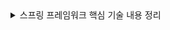 <details>
  <summary>스프링 프레임워크 핵심 기술 내용 정리</summary>
  <div markdown="1">
   
  ### Inversion of Control

```java
class OwnerController{
    private OwnerRepository repo;
    
   	public OwnerController(OwnerRepository repo){
        this.repo = repo;
    } // repo를 사용합니다.
}
```

- OwnerController는 ``OwnerRepository`` 객체를 사용을 하지만, 만들지는 않는다.
- 생성자를 통해 받아와서 만들 뿐이다.
- 즉, 의존성을 만드는 일(관리하는 일)은 OwnerController가 하는 일이 아닌 OwnerController를 생성하는 밖에서 하게 된다. (=Dipendency Injection)
- 자기 자신이 의존성을 관리하는 것이 아닌 외부의 무언가가 관리해준다.
- 즉, OwnerController에서는 OwnerRepository 라는 인터페이스의 구현체가 뭔지 모른다.
- 기본 생성자가 없다면 의존성 주입이 없어서 발생하게 되는 NullPointException이 절대 발생할 수 없다.
- 의존성 주입은 Bean 끼리만(Spring IoC 컨테이너 안에 있는) 가능하다.

### Bean 

Bean은 객체이다. 단, IoC 컨테이너가 관리하는 객체.

@Component = @Controller = @ Service = @Repository

- Repository는 어노테이션을 선언하지 않아아도 Spring Data JPA를 사용할 경우, JPA에서 제공하는 인터페이스를 상속받은 경우 그 인터페이스를 상속받고있는 클래스(인터페이스) 내부에서 Bean을 만들어서 등록하는 작업을 알아서 진행해준다.



- 스프링에는 대표적으로 총 3가지의 의존성 주입 방법이 있지만 스프링 공식 래퍼런스에서는 생성자를 통한 주입을 권장하고 있다.
  - 기본적으로 필드 인젝션이나 Setter 인젝션은 그 객체를 생성하는것이 가능해진다.(생성자가 public일 경우)



### AOP

한마디로 기존의 코드를 건드리지 않고 코드를 조작하는 방법이다. (새 기능 추가)

Spring AOP를 사용하는 방법은 **컴파일, 바이트코드 조작, 프록시패턴** 총 3가지가 있다.

AOP 자체가 프록시 패턴이다.



간단한 AOP 예제를 살펴보자. (실행/종료의 성능을 출력하는 AOP)

1. 먼저 어노테이션을 만든다.

```java
@Target(ElementType.METHOD)
@Retention(RetentionPolicy.RUNTIME)
public @interface LogExecutionTime {


}
```

2. 어노테이션의 성능을 만든다. 이것이 AOP다.

```java
@Component
@Aspect
public class LogAspect {


	Logger logger = LoggerFactory.getLogger(LogAspect.class);

	@Around("@annotation(LogExecutionTime)")
	public Object logExecutionTime(ProceedingJoinPoint joinPoint) throws Throwable {
		StopWatch stopWatch = new StopWatch();
		stopWatch.start();

		Object proceed = joinPoint.proceed();
		stopWatch.stop();
		logger.info(stopWatch.prettyPrint());
		return proceed;
	}
}

```



3. AOP 적용

```java
	@GetMapping("/owners/new")
	@LogExecutionTime //AOP 어노테이션
	public String initCreationForm(Map<String, Object> model) {
		Owner owner = new Owner();
		model.put("owner", owner);
		return VIEWS_OWNER_CREATE_OR_UPDATE_FORM;
	}
```







### 스프링 핵심 원리(기술)

- 스프링이 어려운 이유는 객체지향 떄문이다.

  - 다형성의 본질 : 클라이언트를 변경하지 않고 서버의 구현 기능을 유연하게 변경할 수 있다.

    인터페이스를 구현한 객체 인스턴스를 실행 시점에 유연하게 변경할 수 있다.

  - 좋은 객체 지향 애플리케이션을 개발할 수 있도록 도와주는 프레임워크

  - 객체 지향 언어가 가진 강력한 특징을 살려내는 프레임워크

  - **역할(인터페이스)**와 **구현**을 구분해야 한다. 역할(인터페이스)가 변하면 싹 다 바꿔야할수도있다.

- ​	컴포넌트 스캔의 범위를 잘 알아야 한다.

  - 스프링부트의 컴포넌트스캔 기본 설정은 애플리케이션 실행파일의 패키지로 설정되어있다.
  - 따라서 다른 패키지의 Bean을 주입하기 위해서는   *Functional Bean* Definitions을 사용하지만, 이 방법은 애초애 xml파일의 단점(설정해야 할 것들이 너무 많음)을 다시 가져오기 때문에 사용비추

- ``ApplicationContext``를 스프링 컨테이너라고 한다.

  - ``ApplicationContext``은 인터페이스이다.
  - ``new AnnotationConfigApplicationContext``로 스프링 컨테이너를 생성하면,
  - 스프링 컨테이너는 [빈 이름]과 [빈 객체]가 담긴 컨테이너를 생성한다.

- 스프링 빈을 조회할때, 부모 타입으로 조회하면 자식 타입도 모두 함께 조회된다.

  - ``Object`` 타입으로 빈을 조회하면, 모든 스프링 빈이 조회된다.

- ``BeanFactory`` 

  - 스프링 컨테이너 최상위 인터페이스
  - 스프링 빈을 관리하고 조회하는 역할을 담당한다.
  - ``getBean()``을 제공한다.

- ``ApplicationContext``

  - BeanFactory 기능을 모두 상속받아서 제공한다.

  - 그럼 BeanFactory 쓰면 되지 왜 이거쓰냐!

    - 애플리케이션을 개발할때는 빈을 관리하고 조회하는 기능은 물론, 수 많은 부가기능 필요

    - 즉 ApplicationContext는 BeanFactory 외에도 여러가지 인터페이스를 상속받는다.

      1. MessageSouce : 메시지 소스를 활용한 국제화 기능

         ->한구겡서 들어오면 한국어로, 영어권에서 들어오면 영어로 출력

      2. EnvironmentCapable : 환경변수

         ->로컬 / 개발/ 운영 등을 구분해서 처리

      3. ApplicationEventPublisher : 애플리케이션 이벤트

         ->이벤트를 발해앟고 구독하는 모델을 편리하게 지원

      4. ResourceLoader : 편리한 리소스 조회

         ->파일,클래스패스,외부 등에서 리소스를 편리하게 조회

  - BeanFactory와 ApplicationContext 모두 [스프링 컨테이너] 라고 부른다.

- ``BeanDefinition`` : 스프링은 어떻게 이런 다양한 설정 형식을 지원하는 것일까?

  - XML 을 읽어서 ``BeanDefinition`` 을 만들면 된다.
  - 자바 코드를 읽어서 ``BeanDefinition`` 을 만들면 된다.
  - 스프링 컨테이너는 XML인지 자바코드인지 알빠가 아니다. 오직 ``BeanDefinition`` 만 알면 된다.
  - 즉 스프링 컨테이너는 ``BeanDefinition`` 에만 의존한다. (XML인지, 자바코드인지 상관X)
    - 즉 구현체에 의존하지 않고 추상화에만 의존하고 있다.

- 스프링이 싱클톤 컨테이너인 이유는?

  - 스프링 없이 순수한 DI 컨테이너인 AppConfig는 요청 할 때 마다 객체를 새로 생성한다.
  - 고객 트래픽이 초당 100이나오면 초당100개 객체가 생성되고 소멸된다 ->심각한 메모리 낭비
  - 해결방안은 해당 객체가 딱 1개만 생성되고, 공유하도록 설계하면 된다 -> 싱글톤 패턴

- 싱글톤 패턴

  - 클래스의 인스턴스가 딱 1개만 생성되는 것을 보장하는 디자인 패턴
  - 생성자를 private로 선언해서 new 키워드를 사용하지 못하도록 막아야 한다.
  - 인스턴스를 get해주는 방식으로, 생성된 인스턴스가 !=null이면 기존 인스턴스를 리턴하는식.

  ```java
  public class SingletonService {
      private static final SingletonService instance = new SingletonService();
      
      private SingletonService(){
          
      }
      
      public static SingletonService getInstance() {
          return instance;
      }
      
  }
  ```

  - 호출할때마다 같은 인스턴스 객체를 리턴하게 된다.
  - 결론적으로, 스프링은 자동으로 싱글톤을 적용하기 때문에 직접 구현할 필요는 없다.

  #### 싱글톤 패턴의 장점 / 문제점

   싱글톤 패턴을 적용하면 고객의 요청이 올 때 마다 객체를 생성하는 것이 아니라, 이미 만들어진 객체를 공유해서 효율적으로 재사용 할 수 있다. 

  하지만 여러가지 문제점이 존재한다.

  - 싱글톤 패턴을 구현하는 코드 자체가 많이 들어간다.
  - 의존관계상 클라이언트가 구체 클래스에 의존한다 -> DIP위반
  - 클라이언트가 구체 클래스에 의존해서 OCP원칙을 위반할 가능성이 높다.
  - 테스트가 어렵다.
  - 내부 속성을 변경하거나 초기화 하기 어렵다.
  - private 생성자로, 자식 클래스를 만들기 어렵다.
  - 안티패턴으로 불리기도 한다.

 **하지만, 스프링 프레임워크는 이러한 싱글톤의 문제점을 전부 해결하고 장점만을 사용한다.** 

 **싱글톤 컨테이너**

 스프링 컨테이너는 싱글톤 패턴의 문제점을 해결하면서 객체 인스턴스를 싱글톤(1개만 생성)으로 관리한다. 지금까지 우리가 학습만 스프링 빈이 바로 싱글톤으로 관리되는 빈이다.

- 스프링 컨테이너는 싱글턴 패턴을 적용하지 않아도, 객체 인스턴스를 싱글톤으로 관리한다.
- 스프링 컨테이너가 싱글톤 컨테이너 역할을 한다. 이렇게 싱글톤 객체를 생성하고 관리하는 기능을 싱글톤 레지스트리라 한다.
- 스프링 컨테이너의 이런 기능 덕분에 싱글턴 패턴의 모든 닩머을 해결하면서 객체를 싱글톤으로 유지할 수 있다.
  - 싱글톤 패턴을 위한 지저분한 코드가 들어가지 않아도 된다.
  - DIP,OCP,테스트private생성자로 부터 자유롭게 싱글톤을 사용할 수 있다.



#### 싱글톤 방식의 주의점

- 싱글톤 패턴이든, 스프링 같은 싱글톤 컨테이너를 사용하든, 객체 인스턴스를 하나만 생성해서 공유하는 싱글톤 방식은 여러 클라이언트가 하나의 같은 객체 인스턴스를 공유하기 때문에 싱글톤 객체는 **상태를 유지(stateful)하게 설계하면 안된다.**

- 무상태(stateless)로 설계해야 한다!

  - 특정 클라이언트에 의존적인 필드가 있으면 안된다.
  - 특정 클라이언트가 값을 변경할 수 있는 필드가 있으면 안된다.
  - 가급적 읽기만 가능해야 한다.
  - 필드 대신에 자바에서 공유되지 않는 지역변수,파라미터, ThreadLocal등을 사용해야 한다.

- <u>**스프링 빈의 필드에 공유 값을 설정하면 정말 큰 장애가 발생할 수 있다.!**</u>

  ```java
  	@Test
      void statefulServiceSingleton() {
          ApplicationContext ac = new AnnotationConfigApplicationContext(TestConfig.class);
          StatefulService statefulService1 = ac.getBean(StatefulService.class);
          StatefulService statefulService2 = ac.getBean(StatefulService.class);
  
          //Thread A : A사용자 10000원 주문
          statefulService1.order("userA", 10000);
          //Thread B : B사용자 20000원 주문
          statefulService2.order("userB", 20000);
  
          //ThreadA : 사용자A 주문 금액 조회
          int price = statefulService1.getPrice();
  
          
          assertThat(price).isEqualTo(10000); // 테스트 실패 !
  ```

  **공유 필드는 항상 조심해야한다. 스프링 빈은 항상 무상태로 설계하자.**

### @Configuration과 싱글톤 주의할 점

```java
@Configuration
public class AppConfig {
    @Bean
    public MemberService memberService() {
        return new MemberServiceImpl(memberRepository());
    }
    
    @Bean
    public OrderService orderService() {
        return new OrderServiceImpl(memberRepository(), discountPolicy());
    }
    
    @Bean
    public MemberRepository memberRepository() {
        return new MemoryMemberRepsository();
    }
}
```

이 코드의 로직을 살펴보자.

1. memberService 빈을 만드는 코드는 memberRepository() 를 호출한다.

   즉 memberRepository() 는 new MemoryMemberRepository()를 호출한다.

2. orderService 빈을 만드는 코드 또한 memberRepository()를 호출하고 같은 객체를 리턴한다.

   **1,2번 과정을 보면 new MemoryMemberRepository()가 두번 생성된다. 따라서 싱글톤이 깨지는 것 처럼 보일수도 있다.**

   

   ### 스프링 컨테이너는 위 문제를 어떻게 해결 할까?

   스프링 컨테이너는 싱글톤 레지스트리다. 따라서 스프링 빈이 싱글톤이 되도록 보장해줘야 한다.

   하지만 스프링이 자바 코드까지 어떻게 하기는 어렵다. 위 자바 코드를 보면 분명히 MemomryMemberRepository()는 두번 생성되어야 하는데 한번만 호출된다.

   그 이유는 바로 **@Configuration과 바이트코드 조작에 있다.**

   ```java
   @Test
   void configurationDeep() {
       ApplicationContext ac = new AnnotationConfigApplicationContext(Appconfig.class);
       
       AppConfig bean = ac.getBean(AppConfig.class);
       
       System.out.println("bean = " + bean.getClass());
       //출력 : bean = class  hello.core.AppConfig$$EnhancerBySpringCGLIB$$bd479d70
   }
   ```

   AppConfig 자체도 스프링 빈이다.

   그런데 이 스프링 빈을 출력해보면 AppConfig 뒤에 $$으로 시작하는 이상한 문자들이 붙는다.

   이것이 바로 스프링이 CGLIB 라는 바이트조작 라이브러리를 사용해서 AppConfig 클래스를 상속받은 임의의 다른 클래스를 만들고, 그 임의의 클래스를 Bean 으로 등록한 것이다.

   즉 이 임의의 클래스가 바로 싱글톤을 보장되도록 해준다.

   

   **@CGLIB 예상 코드**

   ```java
   @Bean
   public MemberRepository memberRepository() {
       if(memoryMemberRepository가 이미 스프링 컨테이너에 등록되어 있다면??)
           return 스프링 컨테이너에 찾아서 반환;
       else { //스프링 컨테이너에 없으면?
           기존 로직을 호출해서 MemoryMemberRepsotiroy를 생성하고 스프링 컨테이너에 등록
             return 반환;
       }
   }
   ```

   - @Bean이 붙은 메서드마다 이미 스프링 빈이 존재하면 존재하는 빈을 반환하고, 스프링 빈이 없으면 생성해서 스프링 빈으로 등록하고 반환하는 코드가 동적으로 만들어진다.
   - 덕분에 싱글톤이 보장되는 것이다.
   - 만약 @Configuration을 붙히지 않고 @Bean만 붙혀서 스프링 컨테이너에 빈으로 등록할 경우  스프링 빈으로는 등록이 되지만 **싱글톤은 보장되지 않는다.**



#### ComponentScan

SpringBoot를 사용하면 ComponetScan 어노테이션 자체를 사용할 일이 거의 없다.

(커스텀 수정, Filter 정의를 할 경우가 아니라면) 

```
@SpringBootApplication
```

위 어노테이션 자체에 @ComponentScan이 붙어있기 때문이다.





### 다양한 의존관계 주입 방법

- 생성자 주입

  ComponentScan을 할 때 @Component 어노테이션이 붙은것들을 스프링 컨테이너에 빈으로 등록한다. 빈을 등록하는것은 객체를 생성하는 것과 같기 때문에 생성자가 호출되고, 이 때 @Autowired가 붙어있다면 스프링 컨테이너에서 그에 맞는 스프링 빈을 꺼내서 DI(의존성 주입) 해준다. 

  - 불변 : 생성자 호출 시점에 딱 1번만 호출된다. 
  - 필수 : 기본생성자가 없기떄문에 필수적으로 의존관계 주입을 해줘야하므로 NPE를 방지한다.

- Setter 주입

  Setter메소드가 호출될때 @Autowired가 있으면 그 Bean을 주입한다.

  - 불변X : setter는 언제든지 호출 가능하기 때문에 불변이 아니다.
  - 주입할 Bean이 많아지면 개발자의 실수로 인한 오타등등 사이드이펙트가 발생가능

- 필드 주입

  필드에 @Autowired 붙혀주면 끝.

  - 스프링 없이 테스트가 불가능하다.
  - 즉 DI 프레임워크가 없으면 아무것도 할 수 없다 (순수 자바 테스트 불가능)
  - 테스트코드(SpringBootTest)에서만 사용하자.


### 스프링 빈이 두개 이상 있을때 해결방법

```java
private final DiscountPolicy discountPolicy;
	 
	@Autowired
	public OrderServiceImpl(DiscountPolicy 	discountPolicy) {
        this.discountPolicy = discountPolicy;
    }
```

위 코드는 DiscountPolicy라는 인터페이스에 의존성을 주입하는 과정이다.

만약 아래 코드처럼 DiscountPolicy를 구현한 구현체가 2개  모두 스프링 Bean에 등록되어 있다면?

```java
@Component
public class FixDiscountPolicy implements DiscountPolicy {}

@Component
public class RateDiscountPolicy implements DiscountPolicy {}
```

 이렇게 2개의 빈이 등록되어있으면 오류가 발생한다.



##### 해결방법

- @Autowired 필드 명 매칭

  ``@Autowired``는 타입 매칭을 시도하고, 이때 여러 빈이 있으면 필드 이름, 파라미터 이름으로 빈 이름을 추가 매칭한다.

  ```java
  //기존 코드
  @Autowired
  private DiscountPolicy discountPolicy
      
  //수정 코드
  @Autowired
  private DiscountPolicy rateDiscountPolicy
  ```

  필드명이 ``rateDiscountPolicy`` 이므로 rateDiscountPlicy가 주입된다.

- @Qaulifier 사용

  ``@Qaulifier``에 이름을 설정해서 사용할 수 있다.

- @Primary 사용

  ``@Primary`` 가 붙으면 우선순위가 최상위로 잡힌다.



​	**``@Primary`` , ``@Qualifier`` 활용하기**

​	코드에서 자주 사용하는 메인 데이터베이스의 커넥션을 스프링 빈이 있고, 코드에서 특별한 기능으로 가끔씩 서브 데이터베이스의 커넥션을 흭득하는 스프링 빈이 있다고 생각해보자.  메인 데이터베이스의 커넥션을 흭득하는 스프링 빈에는 ``@Primary``를 적용시키고, 서브 데이터베이스는 ``@Qualifier``를 적용시켜서 명시적으로 흭득하는 방식으로 사용하면 코드를 깔끔하게 유지할 수 있다.



#### 자동 주입이 절대적으로 편리한데 언제 수동 빈 수입을 사용할까?

애플리케이션은 크게 [업무 로직] 과 [기술 지원 로직]으로 나뉜다.

- 업무 로직 빈 : 웹을 지원하는 컨트롤러, 핵심 비즈니스 로직이 있는 서비스, 데이터 계층의 로직을 처리하는 리포지토리등이 모두 업무 로직이다. 보통 비즈니스 요구사항을 개발할 때 추가되거나 변경된다.
- 기술 지원 빈 : 기술적인 문제나 공통 관심사(AOP)를 처리할 때 주로 사용된다. 데이터베이스 연결이나, 공통 로그 처리 처럼 업무 로직을 지원하기 위한 하부 기술이나 공통 기술들이다.

**업무 로직**은 숫자도 매우 많고, 한번 개발해야 하면 **컨트롤러, 서비스 , 리포지토리 ** 처럼 어느정도 유사한 패턴이 있다. 이런 경우 자동 주입 기능을 적극적으로 사용하는 것이 좋다. 어떤 곳에서 문제가 발생했는지 명확하게 파악하기 쉽기 때문이다.



**기술 지원 로직**은 업무 로직에 비교해서 그 수가 매우 적고, 애플리케이션 전 범위에 광범위한 영향을 미친다. 그리고 업무 로직은 문제가 발생할 경우 어디가 문제인지 명확하게 들어나지만, 기술 지원 로직은 적용이 잘 되고 있는지 아닌지 조차 파악하기 어려운 경우가 많다. 그래서 이런 기술 지원 로직들은 가급적 수동 빈 등록을 사용해서 명확하게 들어내는 것이 좋다.



### 빈 생명주기 콜백 시작

스프링 빈은 간단하게 [**객체생성** -> **의존관계 주입**] 의 라이프사이클을 가진다.

```
스프링 컨테이너 생성 -> 스프링 빈 생성 -> 의존관계 주입 -> 초기화 콜백 -> 사용 -> 소멸전 콜백 -> 스프링 종료
```



너무나도 당연한 이야기지만, 스프링 빈은 객체를 생성하고 의존관계 주입이 끝난 다음에야 필요한 데이터를 사용할 수 있는 준비가 완료된다.

따라서 초기화 작업은 의존관계 주입이 모두 완료되고 난 다음에야 호출된다. 

그런데 개발자가 의존관계 주입이 완료된 시점을 어떻게 알 수 있을까?

* **스프링은 의존관계 주입이 완료되면 스프링 빈에게 콜백 메서드를 통해서 초기화 시점을 알려주는 다양한 기능을 제공** 한다.

* 또한 **스프링 컨테이너가 종료되기 직전에 소멸 콜백**을 준다.

* 객체 생성과 초기화를 분리하다

  ```java
      public NetworkClient() {
          System.out.println("생성자 호출 , url = " + url);
          connect();
          call("초기화 연결 메시지");
      }
  ```

  위 코드를 보면 생성자에서 connect() 메소드와 call() 메소드를 호출하는 작업까지 하고 있다.

  생성자는 필수 정보(파라미터)를 입력받고, 메모리를 할당해서 객체를 생성하는 책임을 가진다. 반면에 초기화는 이렇게 생성된 값들을 활용해서 외부 커넥션에 연결하는 무거운 동작을 수행한다.

  따라서 생성자 안에서 무거운 초기화 작업을 함께 하는 것 보다는 객체를 생성하는 부분과 초기화 하는 부분을 명확하게 나누는 것이 유지보수 관점에서 좋다. 물론 초기화 값들이 매우 단순하다면 생성자에서 처리해도 OK



1. ``InitializingBean`` 과 ``DisposableBean`` 인터페이스를 구현해서 확인하기

   ```java
    @Override
       public void destroy() throws Exception {
           System.out.println("NetworkClient.destroy");
           disconnect();
       }
   
     @Override
      public void afterPropertiesSet() throws Exception {
           System.out.println("NetworkClient.afterPropertiesSet");
           connect();
           call("초기화 연결 메시지");
       }
   ```

   - 스프링 전용 인터페이스로, 스프링에서만 사용 가능하다.
   - 초기화/소멸 메소드의 이름을 변경할 수 없다.
   - **거의 사용하지 않는 방법**

2. 애노테이션 ``@PostConstruct`` , ``@PreDestroy`` 사용하기

   ```java
   @PostConstruct
   public void init() {
       System.out.println("NetworkClient.init")
       connect();
       call("초기화 연결 메시지");
   }
   
   @PreDestroy
   public void close() {
       System.out.println("NetworkClinet.close");
       disconnect();
   }
   
   ```





### 빈 스코프

지금까지 우리는 스프링 빈이 컨테이너의 시작과 함께 생성되어서 스프링 컨테이너가 종료될 때 까지 유지된다고 학습했다. 이것은 스프링 빈이 기본적으로 싱글톤 스코프로 생성되기 때문이다. 스코프는 번역 그대로 빈이 존재할 수 있는 범위를 뜻한다.



1. 싱글톤 빈

   - 싱글톤 빈은 스프링 컨테이너 생성 시점에 초기화 메서드가 실행된다.

   - 싱글톤 빈은 스프링 컨테이너가 관리하기 때문에  스프링 컨테이너 종료될때 빈의 종료 메서드가 함께 실행된다.

2. 프로토타입 빈 @Scope("prototype")

   - 스프링 컨테이너에 요청할 때 마다 새로 생성된다. (싱글톤이 아니다.)
   - 스프링 컨테이너는 프로토타입 빈의 생성과 의존관계 주입, 그리고 초기화까지만 관여한다.
   - 종료 메서드가 호출되지 않는다.
   - 그래서 프로토타입 빈은 프로토타입 빈을 조회한 클라이언트가 직접 관리해야 한다.(스프링 컨테이너가 관리해주지 않는다.)

**그러면 프로토타입 빈을 언제 사용할까?** 

매번 사용할 때 마다 의존관계 주입이 완료된 새로운 객체가 필요하 면 사용하면 된다. 그런데 실무에서 웹 애플리케이션을 개발해보면, 싱글톤 빈으로 대부분의 문제를 해결할 수 있기 때문에 프로토타입 빈을 직접적으로 사용하는 일은 매우 드물다.

 3. request 빈

    동시에 여러 HTTP 요청이 오면 , 정확히 어떤 요청이 남긴 로그인지 파악하기 어렵다. 

    이럴때 사용하는 것이 request 스코프이다.

    - Reuqest스코프는 HTTP 요청과 동시에 빈을 생성한다.
      - 하지만 문제점이있다. HTTP요청과 동시에 빈이 생성되기 때문에, 스프링 웹 애플리케이션을 실행했을때는 빈이 존재하지 않는 상태가 되므로 오류가 발생한다.
      - 스프링 애플리케이션을 실행하는 시점에 싱글톤 빈은 생성자를 호출해서 바로 빈 주입이 가능하지만, HTTP 스코프를 사용하면 고객의 요청이 와야만 생성할 수 있기 때문이다.
      - 싱글톤과 프로토타입을 함께 사용하는 경우에 발생하는 문제에도 같은 해결책으로 사용되는 방법이 있다.

    ```java
    @Scope(value = "request", proxyMode = ScopedProxyMode.TARGET_CLASS)
    ```

    프록시모드를 클래스면 TARGET_CLASS로, 인터페이스면 INTERFACE로 설정하면 된다.

    이렇게 하면 가짜 프록시 클래스를 실제 빈이 생성될 때 까지(HTTP 요청이 올 때 까지) 빈 역할을 대신 해준다.

    이는 위에서 배웠던 CGLIB(싱글톤을 유지해주는 라이브러리) 라는 라이브러리가 내 클래스를 상속받은 가짜 프록시 객체를 만들어서 빈에 주입해주는 것이다.

    

    단지 애노테이션 설정 변경만으로 원본 객체를 프록시 객체로 대체할 수 있다. 이것이 바로 다형성과 DI 컨 테이너가 가진 큰 강점이다.



## 자동 의존성 주입 어노테이션 정리

### @Autowired

검색 순서 : **타입 -> 이름 -> @Qualifier -> 검색 실패시 예외 처리 또는 null 처리**

``````a
@Autowired는 주입하려고 하는 객체의 타입이 일치하는 객체를 빈 등록 시점에 자동으로 주입한다.
``````

최근에는 대부분 빈 주입시 생성자 주입을 선택하고 있기 때문에 생성자 주입을 기준으로 설명하겠다.

```java
public class AutowirdService { 
	private final AutowiredRepsository autowiredRepository;
    
    @Autowired
    public AutowiredService(AutowiredRepository autowiredRepository) {
        this.autowiredRepsository = autowiredRepository;
    }
}
```

단, 생성자 주입시 그 빈을 주입받는 생성자가 단 1개뿐이라면 ``@Autowired``를 생략할 수 있다.

동일한 타입의 빈이 여러개 등록되어있으면 **이름이 일치하는 빈**을 주입한다.

``@Primary``로 주입 될 빈의 우선순위를 정할 수 있으며, ``@Qualifier("이름")`` 으로 빈의 이름을 설정해서 우선적으로 주입시킬 수 있다.

만약 찾는 빈이 존재하지 않는다면 예외를 발생시키는데, ``@Autowired(required=false)``를 처리하게 된다면 예외를 발생시키지 않고 null을 주입(=주입하지 않음) 처리한다.

**스프링에서 지원하는 어노테이션이다.** 

### @Resource

 검색 순서 : **이름으로 검색 -> 타입으로 검색 -> @Qualifier -> 검색 실패시  예외 처리** 

  ```
@Resource는 주입하려 하는 객체의 [변수명]을 우선으로 주입한다.
  ```

``@Autowired``는 객체의 타입을 우선으로하고, 동일한 객체가 있으면 이름을 기준으로 주입한다고 했다.

하지만 ``@Resource``는 필드명 또는 생성자 파라미터의 변수명을 우선순위로 주입한다. 만약 매칭되는 이름이 없다면 그때서야 **타입**을 기준으로 검색한다. ``@Autowired``와 반대라고 생각하면 된다.

마찬가지로 ``@Qualifier`` 을 사용할 수 있으며, Bean을 찾는 순서는 아래와 같다.

참고로 @Resource는 생성자주입을 사용할 수 없다. (필드 주입 / setter 주입)

```java
public class ResourceService{
	private ResourceRepository resourceRepository;

	@Resource  // resourceRepository 라는 이름의 Bean을 주입한다.
	public void setResourceService(ResourceRepository resourceRepository)
        this.resourceRepository = resourceRepository;
}

```

하지만, 타입 또는 이름이 항상 맞으면 좋겠지만 오버라이딩을 사용하는 경우 변경될 가능성이 높다. 따라서  아래 코드와 같이 name 속성을 사용해서 사용하는 것이 좋다. (사이드이펙트 방지)

```java
//..생략
@Reource(name="resourceRepo") //resourceRepo라는 이름의 Bean을 주입한다.
private ResourceRepository resourceRepository;
```

**Java 에서 지원하는 어노테이션이다.**



### @Inject

검색 순서 : **타입 -> @Qualifier -> 이름 -> 실패시 예외 처리**

``@Autowired``와 작동 방식이 거의 일치한다. 하지만 @Inject는 **javax 라이브러리 추가**가 필요하다.

```java
@Inject
@Named("injectRepo") //injectRepo라는 이름의 Bean을 주입한다.
private InejctRepository injectRepository;
```

``@Resource`` 방식과 마찬가지로 @Named 어노테이션을 사용해서 이름을 직접 지정한 후 사용하는 것이 좋다.

거의 사용되지 않는다.



### @Resource를 사용하는 이유

위 설명들을 보면 ``@Resource``는 **빈의 이름을 우선순위**로 하여 DI를 하기때문에 같은 타입의 빈이 두 개 이상일 경우 충돌을 방지하기 위해 사용한다고 했다.

하지만 ``@Autowired`` 만으로도 ``@Quilfier``와 ``@Primary``를 사용한다면 위에서 설명한 ``@Resource``의 이점을 똑같이 사용할 수 있는게 아닌가 하는 생각이 들어 열심히 검색해보았다.

추가적으로  ``@Resource``는 스프링에 종속적이지 않기때문에 스프링 프레임워크를 사용하다가 다른 프레임워크로 변경할 경우에 유리한 점이 있다고는 하지만 이런 상황은 거의 없다고 한다.

정답은 간단하다.  우리가 같은 타입의 빈이 수십,수백개 이상이 있는 대규모 프로젝트를 진행한다고 가정해보자.

이렇게 같은 타입의 Bean들이 많은 프로젝트를 다루다보면 ``@Primary`` 어노테이션으로 우선순위를 정하게 될 경우 개발자 자신도 모르는 사이(단순한 개발자의 실수)에 빈들이 꼬일 수 있다.  

또한 ``@Qulifier``를 사용할 경우에도 개발자가 직접 Bean의 이름을 지정해줘야 하기 때문에 실수가 있을 수 있다.

**유지 보수성을 높이기 위해서는 명확성이 중요하다**.  따라서 ``@Resource``를 사용하는 것이다.



### 결론

사실 ``@Resource``를 사용하는 이유에 대해서도 적긴 했지만 기술적인 측면의 이유는 아니다.

단순히 '사람이 하는 일에는 실수가 있을 수 있다.' 라는 명제를 바탕으로 적은 글이다.

``@Autowired``를 사용하던, ``@Resource``를 사용하던 **정답은 없다고 생각한다.**  

그때 그때 상황에 맞게 사 자신만의 주관을 정해서 사용하자.



#### **참고 : 빈 이름은 어떻게 정의될까?**

예전에는 XML파일이나 ``@Configuration`` 이 붙은 빈 설정 자바파일을 만들어서 스프링 빈을 관리했다.

하지만 최근에는 주요 비지니스 로직(Controller/Service/Repository 등)은 ``@Component`` 어노테이션을 사용해서 ``@ComponentScan``으로 스프링 컨테이너에 빈을 등록한다.

이 경우 스프링 컨테이너에는 다음과 같이 클래스 이름의 맨 앞글자만 소문자를 사용해 빈 이름이 정해진다.

```java
@Service
public class MemberService {
    //...
}
```

|    빈 이름    |      빈 객체      |
| :-----------: | :---------------: |
| memberService | MemberService@x01 |

만약 직접 빈 이름을 정의하고 싶다면 다음과 같이 사용하면 된다.

``` java
@Service("memberServiceBean") 
public class MemberService {
    //...
}
```

이렇게 설정하면 빈 이름이 memberServiceBean로 등록된다.



### IoC 컨테이너 심화1 : Environment 프로파일

프로파일이란 ?

- 빈들의 그룹
- Enviroment의 역할은 활성화할 프로파일 확인 및 설정
- 테스트 환경에서는 A라는 빈을 사용하고, 배포 환경에서는 B라는 빈을 쓰고싶을때
- 이 빈은 모니터링 용도니까 테스트할 때는 필요 없고 배포할 때만 등록이 되면 좋겠다. 라는 상황이 있을때

```java
@Configuration
@Profile("test")
public class TestConfiguration {
    @Bean
    public BookRepository bookRepository() {
        return new TestBookRepository();
    }
}
```

이 빈은 "test"라는 프로파일로 설정해야 사용할 수 있는 빈이 되는 것이다.

 다음으로 Bean 설정파일 말고 바로 클래스에 정의하는 방법이다.

```java
@Repository
@Profile("test")
public class TestBookRepository implements BookRepository{
    
}
```



### ApplicationEventPublisher 사용하기

이벤트 프로그래밍에 필요한 인터페이스를 제공한다.

```java
public class MyEvent {
    private int data;
    private Object source;

    public MyEvent(Object source, int data) {
        this.source = source;
        this.data=data;
    }

    public Object getSource() {
        return source;
    }

    public int getData() {
        return data;
    }
}

```

이벤트를 정의한다. 이벤트는 Bean으로 등록 할 필요가 없다. 

```java
@Component
public class MyEventHandler{
    @EventListener
    @Order(Ordered.HIGHEST_PRECEDENCE+2)
    public void handle(MyEvent event) {
        System.out.println(Thread.currentThread().toString());
        System.out.println("이벤트 받았다. 데이터는 " + event.getData());
    }
}

```

이벤트 핸들러는 빈으로 등록해야 한다.

```java
@Component
public class AppEventRunner implements ApplicationRunner {

    @Autowired
    ApplicationEventPublisher publisher;
    @Override
    public void run(ApplicationArguments args) throws Exception {
        publisher.publishEvent(new MyEvent(this,100));
    }
}
```

이벤트를 실행하는 로직이다.

ApplicationRunner를 구현해서 이벤트를 실행시킬 수 있다.





### Validation(검증)

애플리케이션에서 사용하는 객체 검증용 인터페이스다.

```java
public class Event {
    Integer id;

    @NotEmpty
    String title;

    public Integer getId() {
        return id;
    }

    public void setId(Integer id) {
        this.id = id;
    }

    public String getTitle() {
        return title;
    }

    public void setTitle(String title) {
        this.title = title;
    }
}
```

```java
@Component
public class AppValidRunner implements ApplicationRunner {
    @Autowired
    Validator validator;

    @Override
    public void run(ApplicationArguments args) throws Exception {
        Event event = new Event();
        //event의 title이 null인 상태

        Errors errors = new BeanPropertyBindingResult(event,"eventTitle");

        validator.validate(event,errors);

        //에러코드 출력
        System.out.println(errors.hasErrors());
        errors.getAllErrors().forEach(e -> {
            System.out.println("====error code=====");
            Arrays.stream(e.getCodes()).forEach(System.out::println);
        });
    }
}

```

**직접 구현하기**

```java
public class EventValidator implements Validator {
    @Override
    public boolean supports(Class<?> clazz) {
        return Event.class.equals(clazz);
    }

    @Override
    public void validate(Object o, Errors errors) {
        ValidationUtils.rejectIfEmptyOrWhitespace(errors, "title","not empty","Empty title is not allow");
    }
}
```



### 데이터 바인딩

PropertyEditor / Converter / Formatter

웹에서 사용자가 입력하여 전달되는 값은 주로 문자열이며, 웹 어플리케이션에서는 이 문자열을 도메인 객체의 프로퍼티 타입(int,date,boolean,...또는 도메인 객체 타입 그 자체)으로 변환이 필요하다.

이렇게 사용자가 입력한 문자열 값을 프로퍼티 타입에 맞춰 변환하여 할당하는 것을 데이터 바인딩 이라고 한다.



### 공통 예제

- 도메인 클래스

```java
public class Event {
 
    Integer id;
    String title;
 
    public Event(Integer id) {
        this.id = id;
    }
 
    public Integer getId() {
        return id;
    }
 
    public void setId(Integer id) {
        this.id = id;
    }
 
    public String getTitle() {
        return title;
    }
 
    public void setTitle(String title) {
        this.title = title;
    }
 
    @Override
    public String toString() {
        return "Event{" +
                "id=" + id +
                ", title='" + title + '\'' +
                '}';
    }
}
```

- 컨트롤러

```java
import org.springframework.web.bind.annotation.GetMapping;
import org.springframework.web.bind.annotation.PathVariable;
import org.springframework.web.bind.annotation.RestController;
 
@RestController
public class EventController {
 
    // Get 요청을 /event/이벤트id로 받는다.
    @GetMapping("/event/{event}")
    // @PathVariable로 {event}에 해당하는 부분을 Event 도메인 객체로 받는다.
    // => 즉 사용자가 입력한 숫자(이벤트id)를 Event 타입으로 변환해야한다.
    public String getEvent(@PathVariable Event event) {
        // 변환된 Event 타입을 사용해서 코딩...
        System.out.println(event);
 
        return event.getId().toString();
    }
}

```

- 테스트 클래스

```java
import org.junit.Test;
import org.junit.runner.RunWith;
import org.springframework.beans.factory.annotation.Autowired;
import org.springframework.boot.test.autoconfigure.web.servlet.WebMvcTest;
import org.springframework.test.context.junit4.SpringRunner;
import org.springframework.test.web.servlet.MockMvc;
 
import static org.springframework.test.web.servlet.request.MockMvcRequestBuilders.get;
import static org.springframework.test.web.servlet.result.MockMvcResultMatchers.content;
import static org.springframework.test.web.servlet.result.MockMvcResultMatchers.status;
 
@RunWith(SpringRunner.class)
@WebMvcTest
public class EventControllerTest {
 
    @Autowired
    MockMvc mockMvc;
 
    @Test
    public void getTest() throws Exception {
        mockMvc.perform(get("/event/1"))    // GET /event/1이라고 요청을 보내면
                .andExpect(status().isOk()) // HTTP 응답 200
                .andExpect(content().string("1"));  // 반환값은 1
    }
}

```



### 1. PropertyEditor

결론부터 말하자면 최근에는 거의 사용하지 않는 방법이다.

- Spring이 제공하는 DataBinder 인터페이스를 구현하여 사용된다.
- Spring3.0 이전까지만 사용한 기술로, 그 이후에는 아래 기술이 나오면서 사용하지 않음
- 값(상태정보)를 저장하고 있어 Thread-safe 하지 않음
- Thread-safe하지 않기 때문에 Bean으로 등록해서 사용할 수 없음.
- Object-String 간의 변환만 할 수 있어 사용범위가 제한적(하지만 대부분 이 경우라서 잘 사용해옴)

```java
import java.beans.PropertyEditorSupport;

public class EventEditor extends PropertyEditorSupport {
    // String -> Object
    @Override
    public void setAsText(String text) throws IllegalArgumentException {
        setValue(new Event(Integer.parseInt(text)));
    }
    
    //Ojbect -> String
    @Override
    public String getAsText() {
        Event event = (Event) getValue();
        return event.getId().toString();
    }
}

```

위에서 말했던것 처럼 PropertyEditor는 Bean으로 등록할 수 없다.

이 클래스의 ``setValue()``와 ``getValue()`` 메소드로 공유되는 값은 PropertyEditor가 가지고 있는 값이다.

이 값은 서로다른 Thread 끼리 공유되기 때문에 Thread-safe 하지 않다. 따라서 Bean으로 등록할 수 없는 것이다.

굳이 Bean으로 등록하고 싶으면 @Scope를 thread 레벨로 설정해서 등록할 수 있지만 다른 방법이 많기 떄문에 굳이 사용하지 않는것을 추천한다.

Bean을 사용하지 않고 구현해야 하기 때문에 컨트롤러에서 액션메소드가 실행되기 전에 처리를 해줘야 한다.

```java
@RestController
public class EvnetController {
    @InitBinder
    public void init(WebDataBinder webDataBinder) {
        webDataBinder.registerCustomEditor(Event.class, new EventEditor());
    }
    
    @GetMapping("/event/{event}")
    //.. 생략
}
```



### 2. Converter 인터페이스

- Spring3.0 이후 추가되면서 위에서 설명한 PropertyEditor를 대체함
- 참조 타입끼리 변환 가능함
- Spring이 제공하는 COnversionService 인터페이스를 통해 사용됨
- 값(상태정보)를 저장하지 않기 때문에 Thread-safe함. 따라서 빈으로 등록해서 사용할 수 있음

```java
import me.kh.springframework.databinding.Event;
import org.springframework.core.convert.converter.Converter;
import org.springframework.stereotype.Component;

public class EventConverter  {
    
    public static class StringToEventConverter implements Converter<String,Event> {
        @Override
        public Event convert(String source) {
            return new Event(Integer.parseInt(source));
        }
    }
    public static class EventToStringConverter implements Converter<Event,String> {

        @Override
        public String convert(Event source) {
            return source.getId().toString();
        }
    }

}
```

내부클래스에 Converter 인터페이스를 구현하면 된다.

``StringToEventConverter``는 **String - > Event** 타입으로 ,

``EventToStringConverter``는 **Event -> String** 타입이다.

필요한 기능만 구현하면 된다.



사용방법 또한 매우 간단하다. 

- 스프링 부트는 사용하지 않고 Spring Web MVC만 사용하는 경우 : Web config 등록

  ```java
  @Configuration
  public class WebConfig implements WebMvcConfigurer {
      @Override
      public void addFormatters(FormatterRegistry registry) {
          registry.addConverter(new EventConverter.StringToEventConverter());
      }
  }
  ```

  참고로 ``FormatterRegistry``가 ``ConverterRegistry``를 상속받았기 때문에 이렇게 사용이 가능한것이다.

- 스프링 부트를 사용하는 경우 : ``@Component``만 붙이면 끝.

  ```java
  @Component 
  public static class StringToEventConverter implements Converter<String,Event> {
          @Override
          public Event convert(String source) {
              return new Event(Integer.parseInt(source));
          }
      }
  ```

  

### 3. Formatter

- Converter와 마찬가지로 Spring3.0 부터 추가되었고 PropertyEditor의 대체체로 쓰인다.
- Converter와 동일하게 ConversionService 인터페이스를 구현해서 사용한다.
- Object - String 간 변환을 담당하는 Web에 특화된 인터페이스다.
- 값(상태 정보)를 저장하지 않으므로 Thread-safe하다. 따라서 빈으로 등록이 가능하다.
- 문자열을 Locale에 따라 다국화 처리를 하는 기능을 제공한다.

```java
import me.kh.springframework.databinding.Event;
import org.springframework.format.Formatter;

import java.text.ParseException;
import java.util.Locale;

public class EventFormatter implements Formatter<Event> {
    @Override
    public Event parse(String text, Locale locale) throws ParseException {
        return new Event(Integer.parseInt(text));
    }


    @Override
    public String print(Event event, Locale locale) {
        return event.getId().toString();
    }
}

```

Formatter 인터페이스를 implements하여 구현한다. 

제네릭 타입으로 이 Formatter로 처리할 타입을 지정한다.

PropertyEditor와 비교하면 ``parse()``는 ``setAsText()``와 비슷하고 ``print()``는 ``getAsText()``와 비슷하다.

사용방법은 Converter와 완전히 동일하므로 생략



### SPRING AOP

- Aspect
  - 모듈화 : 여러 곳에서 쓰이는 코드(공통부분)을 모듈화한 것.
  - AOP 클래스 자체.
- Target
  - Aspect가 적용되는 곳
- Advice 
  - Aspect에서 실질적인 기능에 대한 구현체
  - AOP클래스의 메소드라고 생각하면 됨.
- Join point
  - Aspect(모듈)에 있는 Advice(구현체)가 Target에 **적용되는 시점**
  - 메서드에 진입할때, 생성자 호출할 때, 필드에서 값을 꺼낼때 등등
- Point cut
  - Joint point의 상세 스펙을 정의한 것

```java
@Component
@Aspect
public class PerfAspect {

    @Around("@annotation(PerfLogging)")
    public Object logPerf(ProceedingJoinPoint pjp) throws Throwable {
        long begin = System.currentTimeMillis();
        Object retVal = pjp.proceed();
        System.out.println(System.currentTimeMillis()-begin);
        return retVal;

    }
}
```

- PerfAspect 라는 클래스 자체가 **Aspect**
- @Around : **Joint point**
- @annotation(PerfLogging) : ``@PerfLogging``이라는 어노테이션이 붙은곳에 AOP를 적용한다 : **Point cut**
- logPerf 메소드 : **Advice**
- **Target**은 ``@PerfLoggin`` 어노테이션이 붙어서 Aspect가 적용되는 곳.
  </div>
</details>


